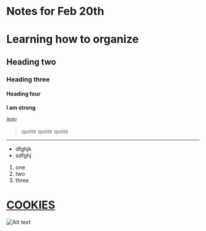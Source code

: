 # Notes for Feb 20th


# Learning how to organize
## Heading two
### Heading three
#### Heading four

**I am strong**

*italc*

>quote quote quote

---
- dfghjk
- sdfghj

1. one
2. two
3. three

# [COOKIES](https://www.allrecipes.com/gallery/easy-cookie-recipes/)

![Alt text](https://www.allrecipes.com/thmb/COM4uUmB8XeT-otQbkS0DHs9OdU=/750x0/filters:no_upscale():max_bytes(150000):strip_icc()/244614-3-ingredient-peanut-butter-cookies-vat-hero-01-4x3-1-2000-cfa342620a90485aa33b3a9c5c7b85d9.jpg)